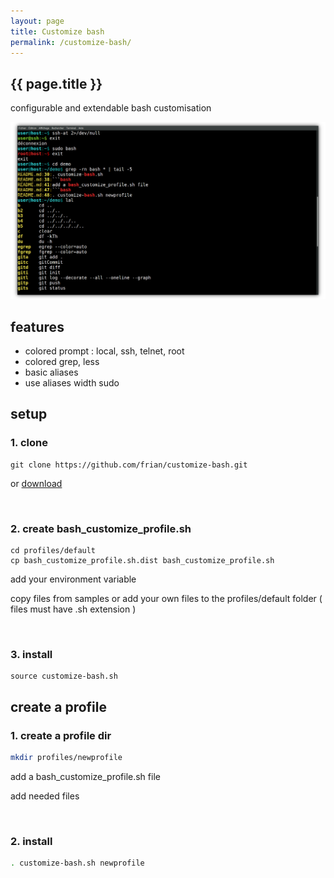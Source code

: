 ```yaml
---
layout: page
title: Customize bash
permalink: /customize-bash/
---
```


<article class="markdown-body" markdown="1">

# {{ page.title }}

<div class="article-heading">
configurable and extendable bash customisation
</div>

![php](/img/01-customize-bash.png)

## features

- colored prompt : local, ssh, telnet, root
- colored grep, less
- basic aliases
- use aliases width sudo

## setup

### 1. clone

```
git clone https://github.com/frian/customize-bash.git
```

or [download](https://github.com/frian/customize-bash/archive/master.zip)

&nbsp;

### 2. create bash_customize_profile.sh

```
cd profiles/default
cp bash_customize_profile.sh.dist bash_customize_profile.sh
```

   add your environment variable

   copy files from samples or add your own files to the profiles/default folder ( files must have .sh extension )

&nbsp;

### 3. install

```
source customize-bash.sh
```

## create a profile

### 1. create a profile dir

```bash
mkdir profiles/newprofile
```

add a bash_customize_profile.sh file

add needed files

&nbsp;

### 2. install

```bash
. customize-bash.sh newprofile
```

</article>
